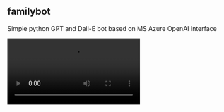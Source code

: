 ## familybot
Simple python GPT and Dall-E bot based on MS Azure OpenAI interface 


![Video Demo](fb-demo.mp4)
 
